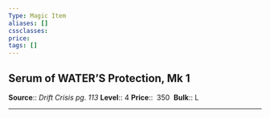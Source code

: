 ```yaml
---
Type: Magic Item
aliases: []
cssclasses:
price: 
tags: []
---
```


## Serum of WATER’S Protection, Mk 1

**Source**:: _Drift Crisis pg. 113_
**Level**:: 4
**Price**::  350 
**Bulk**:: L

---
